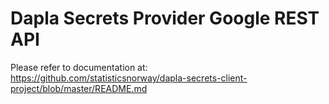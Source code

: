 # Dapla Secrets Provider Google REST API

Please refer to documentation at: https://github.com/statisticsnorway/dapla-secrets-client-project/blob/master/README.md

